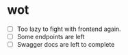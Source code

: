 # wot
- [ ] Too lazy to fight with frontend again.
- [ ] Some endpoints are left
- [ ] Swagger docs are left to complete
